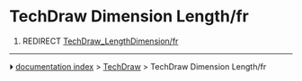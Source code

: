 # TechDraw Dimension Length/fr
1.  REDIRECT [TechDraw_LengthDimension/fr](TechDraw_LengthDimension/fr.md)



---
⏵ [documentation index](../README.md) > [TechDraw](TechDraw_Workbench.md) > TechDraw Dimension Length/fr

